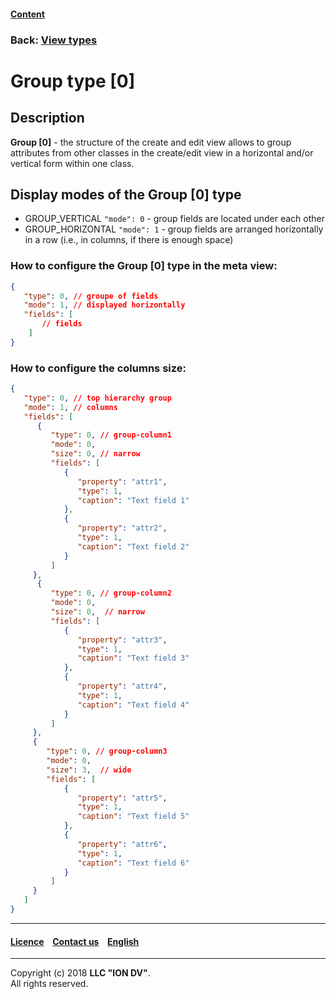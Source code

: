 #### [Content](/docs/en/index.md)

### Back: [View types](view_types.md)

# Group type [0] 

## Description

**Group [0]** - the structure of the create and edit view allows to group attributes from other classes in the create/edit view in a horizontal and/or vertical form within one class. 

## Display modes of the Group [0] type

* GROUP_VERTICAL `"mode": 0` - group fields are located under each other 
* GROUP_HORIZONTAL `"mode": 1` - group fields are arranged horizontally in a row (i.e., in columns, if there is enough space) 

### How to configure the Group [0] type in the meta view:

```json
{
   "type": 0, // groupe of fields
   "mode": 1, // displayed horizontally
   "fields": [
       // fields
    ]
}
```

### How to configure the columns size:

```json
{
   "type": 0, // top hierarchy group
   "mode": 1, // columns
   "fields": [
      {
         "type": 0, // group-column1
         "mode": 0,
         "size": 0, // narrow
         "fields": [
            {
               "property": "attr1",
               "type": 1,
               "caption": "Text field 1"
            },
            {
               "property": "attr2",
               "type": 1,
               "caption": "Text field 2"
            }
         ]
     },
      {
         "type": 0, // group-column2
         "mode": 0,
         "size": 0,  // narrow
         "fields": [
            {
               "property": "attr3",
               "type": 1,
               "caption": "Text field 3"
            },
            {
               "property": "attr4",
               "type": 1,
               "caption": "Text field 4"
            }
         ]
     },
     {
        "type": 0, // group-column3
        "mode": 0,
        "size": 3,  // wide
        "fields": [
            {
               "property": "attr5",
               "type": 1,
               "caption": "Text field 5"
            },
            {
               "property": "attr6",
               "type": 1,
               "caption": "Text field 6"
            }
         ]
     }
   ]
}
```

--------------------------------------------------------------------------  


 #### [Licence](/LICENSE) &ensp;  [Contact us](https://iondv.com/portal/contacts) &ensp;  [English](type_group.md)   &ensp;
<div><img src="https://mc.iondv.com/watch/local/docs/framework" style="position:absolute; left:-9999px;" height=1 width=1 alt="iondv metrics"></div>       



--------------------------------------------------------------------------  

Copyright (c) 2018 **LLC "ION DV"**.   
All rights reserved. 
